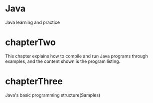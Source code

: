 # Java
Java learning and practice

# chapterTwo
This chapter explains how to compile and run Java programs through examples, and the content shown is the program listing.

# chapterThree
Java's basic programming structure(Samples)
